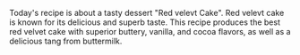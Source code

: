 Today's recipe is about a tasty dessert "Red velevt Cake".
Red velevt cake is known for its delicious and superb taste.
 This recipe produces the best red velvet cake with superior buttery, vanilla, and cocoa flavors, as well as a delicious tang from buttermilk.